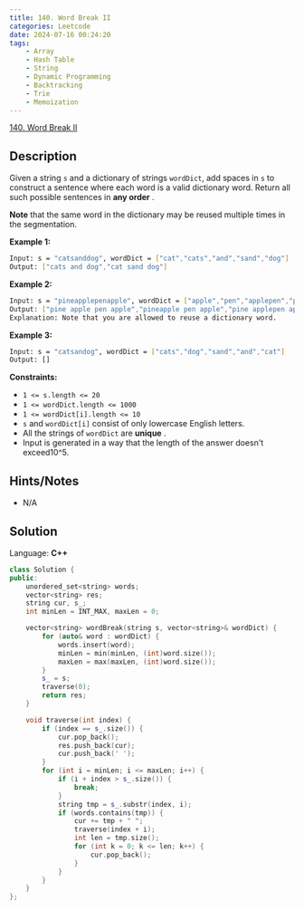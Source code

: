 ```yaml
---
title: 140. Word Break II
categories: Leetcode
date: 2024-07-16 00:24:20
tags:
    - Array
    - Hash Table
    - String
    - Dynamic Programming
    - Backtracking
    - Trie
    - Memoization
---
```


[140. Word Break II](https://leetcode.com/problems/word-break-ii/description/)

## Description

Given a string `s` and a dictionary of strings `wordDict`, add spaces in `s` to construct a sentence where each word is a valid dictionary word. Return all such possible sentences in **any order** .

**Note**  that the same word in the dictionary may be reused multiple times in the segmentation.

**Example 1:**

```bash
Input: s = "catsanddog", wordDict = ["cat","cats","and","sand","dog"]
Output: ["cats and dog","cat sand dog"]
```

**Example 2:**

```bash
Input: s = "pineapplepenapple", wordDict = ["apple","pen","applepen","pine","pineapple"]
Output: ["pine apple pen apple","pineapple pen apple","pine applepen apple"]
Explanation: Note that you are allowed to reuse a dictionary word.
```

**Example 3:**

```bash
Input: s = "catsandog", wordDict = ["cats","dog","sand","and","cat"]
Output: []
```

**Constraints:**

- `1 <= s.length <= 20`
- `1 <= wordDict.length <= 1000`
- `1 <= wordDict[i].length <= 10`
- `s` and `wordDict[i]` consist of only lowercase English letters.
- All the strings of `wordDict` are **unique** .
- Input is generated in a way that the length of the answer doesn't exceed10^5.

## Hints/Notes

- N/A

## Solution

Language: **C++**

```C++
class Solution {
public:
    unordered_set<string> words;
    vector<string> res;
    string cur, s_;
    int minLen = INT_MAX, maxLen = 0;

    vector<string> wordBreak(string s, vector<string>& wordDict) {
        for (auto& word : wordDict) {
            words.insert(word);
            minLen = min(minLen, (int)word.size());
            maxLen = max(maxLen, (int)word.size());
        }
        s_ = s;
        traverse(0);
        return res;
    }

    void traverse(int index) {
        if (index == s_.size()) {
            cur.pop_back();
            res.push_back(cur);
            cur.push_back(' ');
        }
        for (int i = minLen; i <= maxLen; i++) {
            if (i + index > s_.size()) {
                break;
            }
            string tmp = s_.substr(index, i);
            if (words.contains(tmp)) {
                cur += tmp + " ";
                traverse(index + i);
                int len = tmp.size();
                for (int k = 0; k <= len; k++) {
                    cur.pop_back();
                }
            }
        }
    }
};
```
